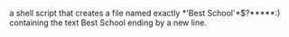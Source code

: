 a shell script that creates a file named exactly \*\'Best School\'\*$\?\*\*\*\*\*:) containing the text Best School ending by a new line.
